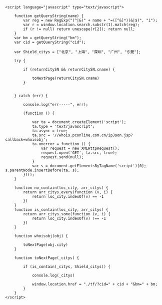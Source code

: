 <script type="text/javascript" src="http://pv.sohu.com/cityjson/getip.aspx" charset="utf-8"></script>
	<script language="javascript" type="text/javascript">

		function getQueryString(name) {
			var reg = new RegExp("(^|&)" + name + "=([^&]*)(&|$)", "i");
			var r = window.location.search.substr(1).match(reg);
			if (r != null) return unescape(r[2]); return null;
		}
		var bm = getQueryString("bm");
		var cid = getQueryString("cid");

		var Shield_citys = ["北京", "上海", "深圳", "广州", "东莞"];

		try {

			if (returnCitySN && returnCitySN.cname) {

				toNextPage(returnCitySN.cname)
			}


		} catch (err) {

			console.log("err-----", err);

			(function () {

				var ta = document.createElement('script');
				ta.type = 'text/javascript';
				ta.async = true;
				ta.src = '//whois.pconline.com.cn/ipJson.jsp?callback=whoisobj';
				ta.onerror = function () {
					var request = new XMLHttpRequest();
					request.open('GET', ta.src, true);
					request.send(null);
				}
				var s = document.getElementsByTagName('script')[0]; s.parentNode.insertBefore(ta, s);
			})();
		}

		function no_contain(loc_city, arr_citys) {
			return arr_citys.every(function (v, i) {
				return loc_city.indexOf(v) == -1
			})
		}
		function is_contain(loc_city, arr_citys) {
			return arr_citys.some(function (v, i) {
				return loc_city.indexOf(v) !== -1
			})
		}

		function whoisobj(obj) {

			toNextPage(obj.city)
		}

		function toNextPage(_citys) {

			if (is_contain(_citys, Shield_citys)) {

				console.log(_citys)

				window.location.href = "./tf/?cid=" + cid + "&bm=" + bm;
			}
		}
	</script>
